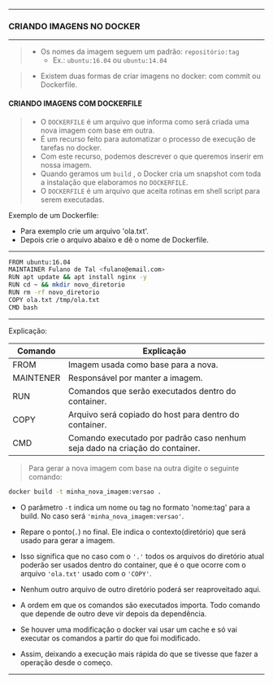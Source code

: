 -----------------------------------------------------------
### CRIANDO IMAGENS NO DOCKER
-----------------------------------------------------------

> + Os nomes da imagem seguem um padrão: `repositório:tag`
>   - Ex.: `ubuntu:16.04` ou `ubuntu:14.04`

> + Existem duas formas de criar imagens no docker: com commit ou Dockerfile.

#### CRIANDO IMAGENS COM DOCKERFILE

>* O `DOCKERFILE` é um arquivo que informa como será criada uma nova imagem com base em outra.
>* É um recurso feito para automatizar o processo de execução de tarefas no docker.
>* Com este recurso, podemos descrever o que queremos inserir em nossa imagem.
>* Quando geramos um `build` , o Docker cria um snapshot com toda a instalação que elaboramos no `DOCKERFILE`.
>* O `DOCKERFILE` é um arquivo que aceita rotinas em shell script para serem executadas.


Exemplo de um Dockerfile:

* Para exemplo crie um arquivo 'ola.txt'.
* Depois crie o arquivo abaixo e dê o nome de Dockerfile.

---------------------------------------------------
```sh
FROM ubuntu:16.04
MAINTAINER Fulano de Tal <fulano@email.com>
RUN apt update && apt install nginx -y
RUN cd ~ && mkdir novo_diretorio
RUN rm -rf novo_diretorio
COPY ola.txt /tmp/ola.txt
CMD bash
```
---------------------------------------------------

Explicação:

| Comando | Explicação |
| ---------- | ---------- |
|   FROM   | Imagem usada como base para a nova. |
|   MAINTENER   | Responsável por manter a imagem.|
|   RUN   | Comandos que serão executados dentro do container. |
|   COPY   | Arquivo será copiado do host para dentro do container. |
|   CMD   | Comando executado por padrão caso nenhum seja dado na criação do container. |

> Para gerar a nova imagem com base na outra digite o seguinte comando:

```sh
docker build -t minha_nova_imagem:versao .
```

* O parâmetro `-t` indica um nome ou tag no formato 'nome:tag' para a build. No caso será `'minha_nova_imagem:versao'`.
* Repare o ponto(`.`) no final. Ele indica o contexto(diretório) que será usado para gerar a imagem.
* Isso significa que no caso com o `'.'` todos os arquivos do diretório atual poderão ser usados dentro do container, que é o que ocorre com o arquivo `'ola.txt'` usado com o `'COPY'`.
* Nenhum outro arquivo de outro diretório poderá ser reaproveitado aqui.

* A ordem em que os comandos são executados importa. Todo comando que depende de outro deve vir depois da dependência.
* Se houver uma modificação o docker vai usar um cache e só vai executar os comandos a partir do que foi modificado.
* Assim, deixando a execução mais rápida do que se tivesse que fazer a operação desde o começo.


---------------------------------------------------

